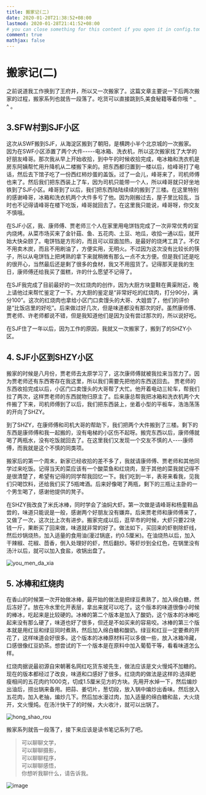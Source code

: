 ```yaml
---
title: 搬家记(二)
date: 2020-01-20T21:38:52+08:00
lastmod: 2020-01-28T21:41:52+08:00
# you can close something for this content if you open it in config.toml.
comment: true
mathjax: false
---
```


# 搬家记(二)

之前说道我工作换到了王府井，所以又一次搬家了。这篇文章主要说一下后两次搬家的过程，搬家系列也就告一段落了。吃货可以直接跳到5,美食秘籍等着你哦 ^ _ ^ 。


## 3.SFW村到SJF小区

这次从SWF搬到SJF，从海淀区搬到了朝阳，是横跨小半个北京城的一次搬家。因为在SWF小区添置了两个大件-----电冰箱、洗衣机，所以这次搬家找了大学的好朋友峰哥。那次我从早上开始收拾，到中午的时候收拾完成，电冰箱和洗衣机是房东阿姨帮忙用升降机从二楼搬下来的。把东西都归置到一楼以后，给峰哥打了电话，然后去下馆子吃了一份西红柿炒蛋的盖饭。过了一会儿，峰哥来了，司机师傅也来了。然后我们把东西装上了车，因为司机只能带一个人，所以峰哥就只好坐地铁到了SJF小区。峰哥到了以后，我们把东西陆陆续续的搬到了三楼。在这里特别的感谢峰哥，冰箱和洗衣机两个大件多亏了他。因为刚搬过去，屋子里比较乱，当时也不记得请峰哥在楼下吃饭，峰哥就回去了。在这里我只能说，峰哥呀，你交友不慎哦。

在SJF小区，我、康师傅、贾老师三个人在家里用电饼铛完成了一次非常优秀的室内烧烤。从菜市场买来了金针菇、鱼、五花肉、土豆、地瓜，收拾一通以后，就开始大快朵颐了。电饼铛是方形的，而且可以双面加热，是最好的烧烤工具了。不仅不用卖木炭，而且不用刷油了，方便实用，无明火。不过因为这次没有比较长的筷子，所以从电饼铛上把烤熟的拿下来就稍微有那么一点不太方便。但是我们还是吃的很开心，当然最后还是剩了很多的食材，我又不用囤货了。记得那天是我的生日，康师傅还给我买了蛋糕，许的什么愿望不记得了。

在SJF我完成了目前最好的一次红烧肉的创作，因为大厨方块童鞋在黄渠附近，晚上请他过来帮忙鉴定了一下。方大厨的鉴定是“非常好吃的红烧肉，打分90分，满分100”。这次的红烧肉也拿给小区门口卖馒头的大哥、大姐尝了，他们的评价是“比饭店里的好吃”。后来做过好几次，但是味道都没有那次的好。虽然康师傅、贾老师、许老师都说不错，但是我知道他们是因为没有尝过那次的，所以说好吃。

在SJF住了一年以后，因为工作的原因，我就又一次搬家了，搬到了的SHZY小区。

## 4. SJF小区到SHZY小区 

搬家的时候是八月份，贾老师去太原学习了，这次康师傅就被我拉来当苦力了。因为贾老师还有东西寄存在我这里，所以我们需要先把他的东西送回去。
贾老师的东西收拾完成以后，小区门口卖馒头的大哥帮了大忙。他开着电动三轮车，帮我们拉了两次，这样贾老师的东西就物归原主了。后来康总帮我把冰箱和洗衣机两个大件搬了下来，司机师傅到了以后，我们把东西装上，坐着小型的平板车，浩浩荡荡的开向了SHZY。

到了SHZY，在康师傅和司机大哥的帮助下，我们把两个大件搬到了三楼。剩下的东西是康师傅和我一起搬的，没有电梯的小区伤不起呀。搬完东西以后，康师傅就喝了两瓶水，没有吃饭就回去了。在这里我们又发现一个交友不慎的人----康师傅，而我就是这个不慎的同类项。

搬家后的第一个周末，新家已经收拾的差不多了，我就请康师傅、贾老师和其他同学过来吃饭。记得当天的菜应该有一个酸菜鱼和红烧肉，至于其他的菜我就记得不是很清楚了，希望有记得的同学帮我回忆一下。我们吃到一半，表哥来看我，见我们只喝饮料，还给我们买了5瓶啤酒。后来好像喝了两瓶，剩下的三瓶让主卧的一个男生喝了，感谢他提供的凳子。

在SHZY我改良了米氏冰棒，同时学会了油焖大虾。第一次做是请峰哥和杨童鞋品尝的，味道只能说是一般，感谢两个好朋友没有嫌弃。后来贾老师和康师傅来了，又做了一次，这次比上次有进步。搬家完成以后，逛早市的时候，大虾只要22块钱一斤，果断买了回来做，味道就非常的好了。做法如下，买回来的虾剔除虾线，然后炒锅烧热，加入适量的食用油(漫过锅底，约0.5厘米)。在油烧热以后，加入干辣椒、花椒、茴香，倒入处理好的虾，然后翻炒。等虾炒到全红色，在锅里没有汤汁以后，就可以加入食盐，收锅出盘了。

![you_men_da_xia](https://www.dennisthink.com/wp-content/uploads/2020/09/you_men_da_xia.jpg)


## 5. 冰棒和红烧肉

在香山的时候第一次开始做冰棒，最开始的做法是把绿豆煮熟了，加入绵白糖，然后冻好了。放在冷水里化开表层，拿出来就可以吃了。这个版本的味道很像小时候的棒冰，吃起来是比较硬的。冰棒的第二个版本是加入了酸奶，这个版本的冰棒吃起来没有那么硬了，味道也好了很多，但还是不如买来的容易咬。冰棒的第三个版本就是用红豆和绿豆同时煮熟，然后加入绵白糖和酸奶。绿豆和红豆一定要煮的开花了，这样味道会好很多。这个版本的冰棒原材料可以多做一些，放入冰箱冷藏，口感很像红豆奶茶。想尝试的下一个版本是在原料中加入葡萄干等，看看味道怎么样。

红烧肉据说最初源自宋朝著名网红吃货东坡先生，做法应该是文火慢炖不加糖的。现在的版本都经过了改良，味道和口感好了很多。红烧肉的做法是这样的:选择肥瘦相间的五花肉约1000克，切成1.5厘米见方的方块。先用开水焯一下，然后煸炒出油后，捞出锅来备用。把蒜、姜切片，葱切段，放入锅中煸炒出香味。然后放入五花肉，加入老抽，煸炒几下。然后加水漫过肉，加入适量的绵白糖和盐，大火烧开，文火慢炖。在汤汁快干了的时候，大火收汁，就可以出锅了。

![hong_shao_rou](https://www.dennisthink.com/wp-content/uploads/2020/09/hong_shao_rou.jpg)

搬家系列就告一段落了，接下来应该是读书笔记系列了吧。

> 可以聊聊文学，   
> 可以聊聊摄影，   
> 可以聊聊程序，   
> 可以聊聊感悟，   
> 你想听我聊什么，请告诉我。

![image](https://mmbiz.qpic.cn/mmbiz_jpg/IDHaWiaS8DJpDWaY4ZNTpQR4riciaVTEqPkpwGNwbmUxHUjv8licNxNlD9IEia7rCb8KYibdRWCiamYGRfetNW1CyqWTQ/0?wx_fmt=jpeg)